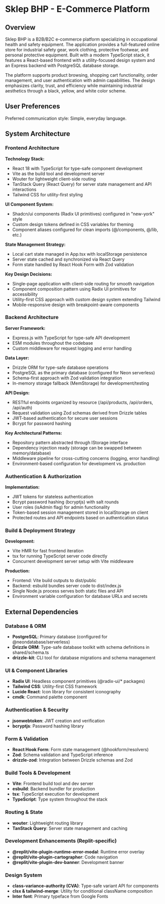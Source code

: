 # Sklep BHP - E-Commerce Platform

## Overview

Sklep BHP is a B2B/B2C e-commerce platform specializing in occupational health and safety equipment. The application provides a full-featured online store for industrial safety gear, work clothing, protective footwear, and personal protective equipment. Built with a modern TypeScript stack, it features a React-based frontend with a utility-focused design system and an Express backend with PostgreSQL database storage.

The platform supports product browsing, shopping cart functionality, order management, and user authentication with admin capabilities. The design emphasizes clarity, trust, and efficiency while maintaining industrial aesthetics through a black, yellow, and white color scheme.

## User Preferences

Preferred communication style: Simple, everyday language.

## System Architecture

### Frontend Architecture

**Technology Stack:**
- React 18 with TypeScript for type-safe component development
- Vite as the build tool and development server
- Wouter for lightweight client-side routing
- TanStack Query (React Query) for server state management and API interactions
- Tailwind CSS for utility-first styling

**UI Component System:**
- Shadcn/ui components (Radix UI primitives) configured in "new-york" style
- Custom design tokens defined in CSS variables for theming
- Component aliases configured for clean imports (@/components, @/lib, etc.)

**State Management Strategy:**
- Local cart state managed in App.tsx with localStorage persistence
- Server state cached and synchronized via React Query
- Form state handled by React Hook Form with Zod validation

**Key Design Decisions:**
- Single-page application with client-side routing for smooth navigation
- Component composition pattern using Radix UI primitives for accessibility
- Utility-first CSS approach with custom design system extending Tailwind
- Mobile-responsive design with breakpoint-aware components

### Backend Architecture

**Server Framework:**
- Express.js with TypeScript for type-safe API development
- ESM modules throughout the codebase
- Custom middleware for request logging and error handling

**Data Layer:**
- Drizzle ORM for type-safe database operations
- PostgreSQL as the primary database (configured for Neon serverless)
- Schema-first approach with Zod validation integration
- In-memory storage fallback (MemStorage) for development/testing

**API Design:**
- RESTful endpoints organized by resource (/api/products, /api/orders, /api/auth)
- Request validation using Zod schemas derived from Drizzle tables
- JWT-based authentication for secure user sessions
- Bcrypt for password hashing

**Key Architectural Patterns:**
- Repository pattern abstracted through IStorage interface
- Dependency injection ready (storage can be swapped between memory/database)
- Middleware pipeline for cross-cutting concerns (logging, error handling)
- Environment-based configuration for development vs. production

### Authentication & Authorization

**Implementation:**
- JWT tokens for stateless authentication
- Bcrypt password hashing (bcryptjs) with salt rounds
- User roles (isAdmin flag) for admin functionality
- Token-based session management stored in localStorage on client
- Protected routes and API endpoints based on authentication status

### Build & Deployment Strategy

**Development:**
- Vite HMR for fast frontend iteration
- tsx for running TypeScript server code directly
- Concurrent development server setup with Vite middleware

**Production:**
- Frontend: Vite build outputs to dist/public
- Backend: esbuild bundles server code to dist/index.js
- Single Node.js process serves both static files and API
- Environment variable configuration for database URLs and secrets

## External Dependencies

### Database & ORM
- **PostgreSQL**: Primary database (configured for @neondatabase/serverless)
- **Drizzle ORM**: Type-safe database toolkit with schema definitions in shared/schema.ts
- **drizzle-kit**: CLI tool for database migrations and schema management

### UI & Component Libraries
- **Radix UI**: Headless component primitives (@radix-ui/* packages)
- **Tailwind CSS**: Utility-first CSS framework
- **Lucide React**: Icon library for consistent iconography
- **cmdk**: Command palette component

### Authentication & Security
- **jsonwebtoken**: JWT creation and verification
- **bcryptjs**: Password hashing library

### Form & Validation
- **React Hook Form**: Form state management (@hookform/resolvers)
- **Zod**: Schema validation and TypeScript inference
- **drizzle-zod**: Integration between Drizzle schemas and Zod

### Build Tools & Development
- **Vite**: Frontend build tool and dev server
- **esbuild**: Backend bundler for production
- **tsx**: TypeScript execution for development
- **TypeScript**: Type system throughout the stack

### Routing & State
- **wouter**: Lightweight routing library
- **TanStack Query**: Server state management and caching

### Development Enhancements (Replit-specific)
- **@replit/vite-plugin-runtime-error-modal**: Runtime error overlay
- **@replit/vite-plugin-cartographer**: Code navigation
- **@replit/vite-plugin-dev-banner**: Development banner

### Design System
- **class-variance-authority (CVA)**: Type-safe variant API for components
- **clsx & tailwind-merge**: Utility for conditional className composition
- **Inter font**: Primary typeface from Google Fonts